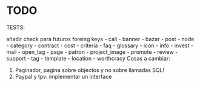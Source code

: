 TODO
=====

TESTS:

añadir check para futuros foreing keys
    - call
    - banner
    - bazar
    - post
    - node
    - category
    - contract
    - cost
    - criteria
    - faq
    - glossary
    - icon
    - info
    - invest
    - mail
    - open_tag
    - page
    - patron
    - project_image
    - promote
    - review
    - support
    - tag
    - template
    - location
    - worthcracy
Cosas a cambiar:


1. Paginador, pagina sobre objectos y no sobre llamadas SQL!
2. Paypal y tpv: implementar un interface

